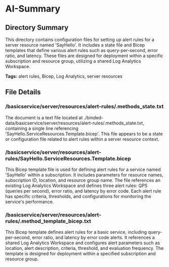 # AI-Summary
## Directory Summary
This directory contains configuration files for setting up alert rules for a server resource named 'SayHello'. It includes a state file and Bicep templates that define various alert rules such as query-per-second, error ratio, and latency. These files are designed for deployment within a specific subscription and resource group, utilizing a shared Log Analytics Workspace.

**Tags:** alert rules, Bicep, Log Analytics, server resources

## File Details
    
### /basicservice/server/resources/alert-rules/.methods_state.txt
The document is a text file located at ./binded-data/basicservice/server/resources/alert-rules/.methods_state.txt, containing a single line referencing 'SayHello.ServiceResources.Template.bicep'. This file appears to be a state or configuration file related to alert rules within a server resource context.

### /basicservice/server/resources/alert-rules/SayHello.ServiceResources.Template.bicep
This Bicep template file is used for defining alert rules for a service named 'SayHello' within a subscription. It includes parameters for resource names, subscription ID, location, and resource group name. The file references an existing Log Analytics Workspace and defines three alert rules: QPS (queries per second), error ratio, and latency by error code. Each alert rule has specific criteria, thresholds, and configurations for monitoring the service's performance.

### /basicservice/server/resources/alert-rules/.method_template_bicep.txt
This Bicep template defines alert rules for a basic service, including query-per-second, error ratio, and latency by error code alerts. It references a shared Log Analytics Workspace and configures alert parameters such as location, alert description, criteria, threshold, and evaluation frequency. The template is designed for deployment within a specified subscription and resource group.
